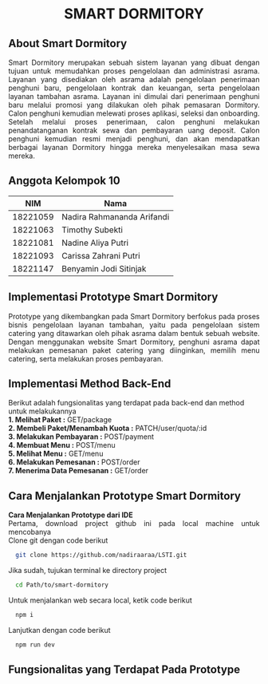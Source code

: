 <h1 align="center">SMART DORMITORY</h1>

## About Smart Dormitory

<div style="text-align: justify">
Smart Dormitory merupakan sebuah sistem layanan yang dibuat dengan tujuan untuk memudahkan proses pengelolaan dan administrasi asrama. Layanan yang disediakan oleh asrama adalah pengelolaan penerimaan penghuni baru, pengelolaan kontrak dan keuangan, serta pengelolaan layanan tambahan asrama. Layanan ini dimulai dari penerimaan penghuni baru melalui promosi yang dilakukan oleh pihak pemasaran Dormitory. Calon penghuni kemudian melewati proses aplikasi, seleksi dan onboarding. Setelah melalui proses penerimaan, calon penghuni melakukan penandatanganan kontrak sewa dan pembayaran uang deposit. Calon penghuni kemudian resmi menjadi penghuni, dan akan mendapatkan berbagai layanan Dormitory hingga mereka menyelesaikan masa sewa mereka.
</div>

## Anggota Kelompok 10

| NIM      | Nama                       |
| -------- | -------------------------- |
| 18221059 | Nadira Rahmananda Arifandi |
| 18221063 | Timothy Subekti            |
| 18221081 | Nadine Aliya Putri         |
| 18221093 | Carissa Zahrani Putri      |
| 18221147 | Benyamin Jodi Sitinjak     |

## Implementasi Prototype Smart Dormitory

<div style="text-align: justify">
Prototype yang dikembangkan pada Smart Dormitory berfokus pada proses bisnis pengelolaan layanan tambahan, yaitu pada pengelolaan sistem catering yang ditawarkan oleh pihak asrama dalam bentuk sebuah website. Dengan menggunakan website Smart Dormitory, penghuni asrama dapat melakukan pemesanan paket catering yang diinginkan, memilih menu catering, serta melakukan proses pembayaran.
</div>

## Implementasi Method Back-End
Berikut adalah fungsionalitas yang terdapat pada back-end dan method untuk melakukannya  
**1. Melihat Paket :** GET/package  
**2. Membeli Paket/Menambah Kuota :** PATCH/user/quota/:id  
**3. Melakukan Pembayaran :** POST/payment  
**4. Membuat Menu :** POST/menu  
**5. Melihat Menu :** GET/menu  
**6. Melakukan Pemesanan :** POST/order  
**7. Menerima Data Pemesanan :** GET/order



## Cara Menjalankan Prototype Smart Dormitory
<div style="text-align: justify">

**Cara Menjalankan Prototype dari IDE**  
Pertama, download project github ini pada local machine untuk mencobanya  
Clone git dengan code berikut

```bash
  git clone https://github.com/nadiraaraa/LSTI.git
```

Jika sudah, tujukan terminal ke directory project
```bash
  cd Path/to/smart-dormitory
```

Untuk menjalankan web secara local, ketik code berikut
```bash
  npm i
```
Lanjutkan dengan code berikut
```bash
  npm run dev
```
</div>

## Fungsionalitas yang Terdapat Pada Prototype 
